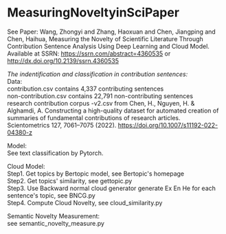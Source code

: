 # MeasuringNoveltyinSciPaper
  
See Paper: Wang, Zhongyi and Zhang, Haoxuan and Chen, Jiangping and Chen, Haihua, Measuring the Novelty of Scientific Literature Through Contribution Sentence Analysis Using Deep Learning and Cloud Model. Available at SSRN: https://ssrn.com/abstract=4360535 or http://dx.doi.org/10.2139/ssrn.4360535  
  
*The indentification and classification in contribution sentences:*  
Data:  
  contribution.csv contains 4,337 contributing sentences  
  non-contribution.csv contains 22,791 non-contributing sentences  
  research contribution corpus -v2.csv from Chen, H., Nguyen, H. & Alghamdi, A. Constructing a high-quality dataset for automated creation of summaries of fundamental contributions of research articles. Scientometrics 127, 7061–7075 (2022). https://doi.org/10.1007/s11192-022-04380-z  
  
Model:  
See text classification by Pytorch.  
  
Cloud Model:  
Step1. Get topics by Bertopic model, see Bertopic's homepage  
Step2. Get topics' similarity, see gettopic.py  
Step3. Use Backward normal cloud generator generate Ex En He for each sentence's topic, see BNCG.py  
Step4. Compute Cloud Novelty, see cloud_similarity.py  
  
Semantic Novelty Measurement:  
see semantic_novelty_measure.py  
